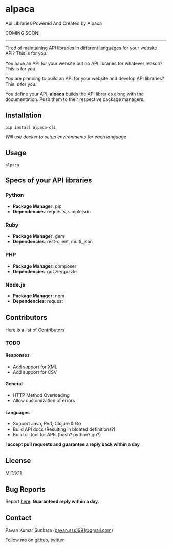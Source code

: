 # alpaca

Api Libraries Powered And Created by Alpaca

COMING SOON!

---

Tired of maintaining API libraries in different languages for your website API? This is for you.

You have an API for your website but no API libraries for whatever reason? This is for you.

You are planning to build an API for your website and develop API libraries? This is for you.

You define your API, **alpaca** builds the API libraries along with the documentation. Push them to their respective package managers.

## Installation

```
pip install alpaca-cli
```

*Will use docker to setup environments for each language*

## Usage

```
alpaca
```

## Specs of your API libraries

### Python

- **Package Manager:** pip
- **Dependencies**: requests, simplejson

### Ruby

- **Package Manager:** gem
- **Dependencies**: rest-client, multi_json

### PHP

- **Package Manager:** composer
- **Dependencies**: guzzle/guzzle

### Node.js

- **Package Manager:** npm
- **Dependencies**: request

## Contributors

Here is a list of [Contributors](http://github.com/pksunkara/alpaca/contributors)

### TODO

#### Responses
- Add support for XML
- Add support for CSV

#### General
- HTTP Method Overloading
- Allow customization of errors

#### Languages
- Support Java, Perl, Clojure & Go
- Build API docs (Resulting in bloated definitions?)
- Build cli tool for APIs (bash? python? go?)

__I accept pull requests and guarantee a reply back within a day__

## License

MIT/X11

## Bug Reports

Report [here](http://github.com/pksunkara/alpaca/issues). __Guaranteed reply within a day__.

## Contact

Pavan Kumar Sunkara (pavan.sss1991@gmail.com)

Follow me on [github](https://github.com/users/follow?target=pksunkara), [twitter](http://twitter.com/pksunkara)
